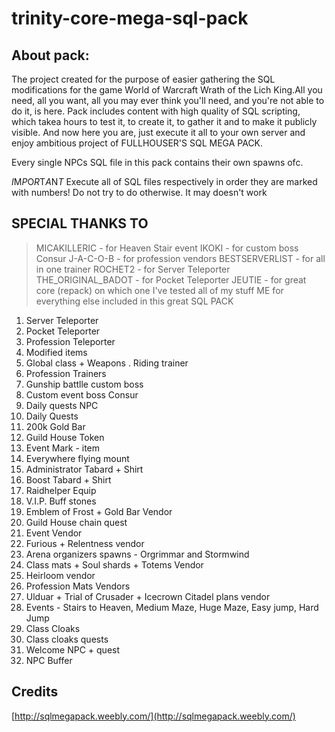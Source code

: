 
# trinity-core-mega-sql-pack



## About pack:

The project created for the purpose of easier gathering the SQL modifications for the game 
World of Warcraft Wrath of the Lich King.All you need, all you want, all you may ever think you'll need, and 
you're not able to do it, is here. Pack includes content with high quality of SQL scripting, which takea hours
to test it, to create it, to gather it and to make it publicly visible. And now here you are, just execute it 
all to your own server and enjoy ambitious project of FULLHOUSER'S SQL MEGA PACK.

Every single NPCs SQL file in this pack contains their own spawns ofc.

*I*M*P*O*R*T*A*N*T*
Execute all of SQL files respectively in order they are marked with numbers!
Do not try to do otherwise. It may doesn't work


## SPECIAL THANKS TO
> MICAKILLERIC - for Heaven Stair event
> IKOKI - for custom boss Consur
> J-A-C-O-B - for profession vendors
> BESTSERVERLIST - for all in one trainer
> ROCHET2 - for Server Teleporter
> THE_ORIGINAL_BADOT - for Pocket Teleporter
> JEUTIE - for great core (repack) on which one I've tested all of my stuff
> ME for everything else included in this great SQL PACK

1. Server Teleporter
2. Pocket Teleporter
3. Profession Teleporter
4. Modified items
5. Global class + Weapons . Riding trainer
6. Profession Trainers
7. Gunship battlle custom boss
8. Custom event boss Consur
9. Daily quests NPC
10. Daily Quests
11. 200k Gold Bar
12. Guild House Token
13. Event Mark - item
14. Everywhere flying mount
15. Administrator Tabard + Shirt
16. Boost Tabard + Shirt
17. Raidhelper Equip
18. V.I.P. Buff stones
19. Emblem of Frost + Gold Bar Vendor
20. Guild House chain quest
21. Event Vendor
22. Furious + Relentness vendor
23. Arena organizers spawns - Orgrimmar and Stormwind
24. Class mats + Soul shards + Totems Vendor
25. Heirloom vendor
26. Profession Mats Vendors
27. Ulduar + Trial of Crusader + Icecrown Citadel plans vendor
28. Events - Stairs to Heaven, Medium Maze, Huge Maze, Easy jump, Hard Jump
29. Class Cloaks
30. Class cloaks quests
31. Welcome NPC + quest
32. NPC Buffer

## Credits

[http://sqlmegapack.weebly.com/](http://sqlmegapack.weebly.com/)